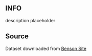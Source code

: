 ## INFO

description placeholder

## Source

Dataset downloaded from [Benson Site](https://www.cs.cornell.edu/~arb/data/threads-ask-ubuntu)